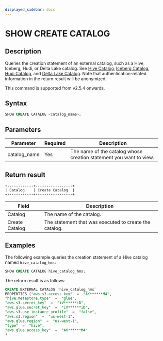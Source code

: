 ```yaml
---
displayed_sidebar: docs
---
```


# SHOW CREATE CATALOG

## Description

Queries the creation statement of an external catalog, such as a Hive, Iceberg, Hudi, or Delta Lake catalog. See [Hive Catalog](../../../data_source/catalog/hive_catalog.md), [Iceberg Catalog](../../../data_source/catalog/iceberg_catalog.md), [Hudi Catalog](../../../data_source/catalog/hudi_catalog.md), and [Delta Lake Catalog](../../../data_source/catalog/deltalake_catalog.md). Note that authentication-related information in the return result will be anonymized.

This command is supported from v2.5.4 onwards.

## Syntax

```SQL
SHOW CREATE CATALOG <catalog_name>;
```

## Parameters

| **Parameter** | **Required** | **Description**                                              |
| ------------- | ------------ | ------------------------------------------------------------ |
| catalog_name  | Yes          | The name of the catalog whose creation statement you want to view. |

## Return result

```Plain
+------------+-----------------+
| Catalog    | Create Catalog  |
+------------+-----------------+
```

| **Field**  | **Description**                                        |
| -------------- | ------------------------------------------------------ |
| Catalog        | The name of the catalog.                               |
| Create Catalog | The statement that was executed to create the catalog. |

## Examples

The following example queries the creation statement of a Hive catalog named `hive_catalog_hms`:

```SQL
SHOW CREATE CATALOG hive_catalog_hms;
```

The return result is as follows:

```SQL
CREATE EXTERNAL CATALOG `hive_catalog_hms`
PROPERTIES ("aws.s3.access_key"  =  "AK******M4",
"hive.metastore.type"  =  "glue",
"aws.s3.secret_key"  =  "iV******iD",
"aws.glue.secret_key"  =  "iV******iD",
"aws.s3.use_instance_profile"  =  "false",
"aws.s3.region"  =  "us-west-1",
"aws.glue.region"  =  "us-west-1",
"type"  =  "hive",
"aws.glue.access_key"  =  "AK******M4"
)
```
